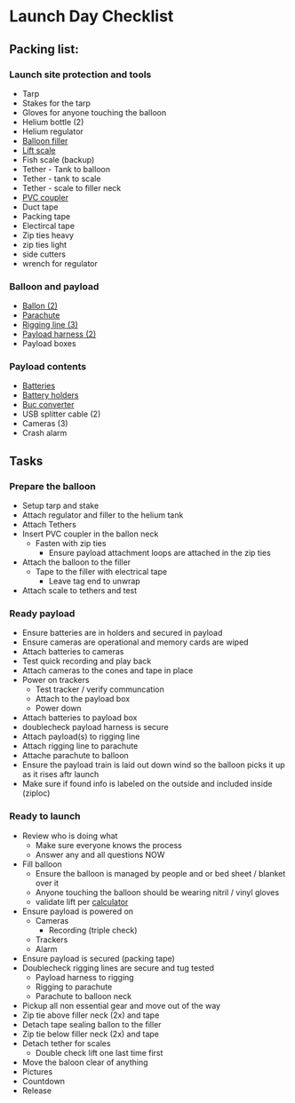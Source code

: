 # Launch Day Checklist

## Packing list:

### Launch site protection and tools 
- Tarp
- Stakes for the tarp
- Gloves for anyone touching the balloon
- Helium bottle (2)
- Helium regulator
- [Balloon filler](https://the-rocketman.com/weather-balloon-inflator-2/)
- [Lift scale](https://the-rocketman.com/weather-balloon-inflator-2/)
- Fish scale (backup)
- Tether - Tank to balloon
- Tether - tank to scale
- Tether - scale to filler neck
- [PVC coupler](https://www.menards.com/main/plumbing/pipe-fittings/pvc-pipe-fittings/nibco-reg-socket-pvc-coupling/f00020t/p-1444449169639-c-8571.htm?tid=4994189286407020233&ipos=4)
- Duct tape
- Packing tape
- Electircal tape
- Zip ties heavy
- zip ties light
- side cutters
- wrench for regulator

### Balloon and payload
- [Ballon (2)](https://www.kaymont.com/product-page/hab-1500)
- [Parachute](https://the-rocketman.com/recovery-html/)
- [Rigging line (3)](https://the-rocketman.com/recovery-shock-cord-habs/)
- [Payload harness (2)](https://the-rocketman.com/4-point-recovery-harness-for-habs/)
- Payload boxes

### Payload contents
- [Batteries](https://smile.amazon.com/Energizer-Lithium-Batteries-Ultimate-Battery/dp/B01C4PP8FK/ref=sr_1_2?crid=2C5PEHZCLZH9J&keywords=energizer%2Blithium%2Baa&qid=1649131524&rdc=1&sprefix=energizer%2Blithium%2Ba%2Caps%2C245&sr=8-2&th=1)
- [Battery holders](https://smile.amazon.com/gp/product/B08B86WYL3/ref=ewc_pr_img_2?smid=AJJYA8M5YMCKV&psc=1)
- [Buc converter]()
- USB splitter cable (2)
- Cameras (3)
- Crash alarm

## Tasks

### Prepare the balloon
- Setup tarp and stake
- Attach regulator and filler to the helium tank
- Attach Tethers
- Insert PVC coupler in the ballon neck
  - Fasten with zip ties
    - Ensure payload attachment loops are attached in the zip ties
- Attach the balloon to the filler
  - Tape to the filler with electrical tape
    - Leave tag end to unwrap
- Attach scale to tethers and test

### Ready payload
- Ensure batteries are in holders and secured in payload
- Ensure cameras are operational and memory cards are wiped
- Attach batteries to cameras
- Test quick recording and play back
- Attach cameras to the cones and tape in place
- Power on trackers
  - Test tracker / verify communcation
  - Attach to the payload box
  - Power down
- Attach batteries to payload box
- doublecheck payload harness is secure
- Attach payload(s) to rigging line
- Attach rigging line to parachute
- Attache parachute to balloon
- Ensure the payload train is laid out down wind so the balloon picks it up as it rises aftr launch
- Make sure if found info is labeled on the outside and included inside (ziploc)

### Ready to launch
- Review who is doing what
  - Make sure everyone knows the process
  - Answer any and all questions NOW
- Fill balloon
  - Ensure the balloon is managed by people and or bed sheet / blanket over it
  - Anyone touching the balloon should be wearing nitril / vinyl gloves
  - validate lift per [calculator](http://tools.highaltitudescience.com/#)
- Ensure payload is powered on
  - Cameras
    - Recording (triple check)
  - Trackers
  - Alarm 
- Ensure payload is secured (packing tape)
- Doublecheck rigging lines are secure and tug tested
  - Payload harness to rigging
  - Rigging to parachute
  - Parachute to balloon neck
- Pickup all non essential gear and move out of the way
- Zip tie above filler neck (2x) and tape
- Detach tape sealing ballon to the filler
- Zip tie below filler neck (2x) and tape
- Detach tether for scales
  - Double check lift one last time first
- Move the baloon clear of anything
- Pictures
- Countdown
- Release
